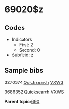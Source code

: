 # 69020$z

## Codes

-   Indicators
    -   First: 2
    -   Second: 0
-   Subfield: z

## Sample bibs

3270374 [Quicksearch](https://search.library.yale.edu/catalog/3270374) [VXWS](http://prodorbis.library.yale.edu:7014/vxws/GetHoldingsService?bibId=3270374)

3686352 [Quicksearch](https://search.library.yale.edu/catalog/3686352) [VXWS](http://prodorbis.library.yale.edu:7014/vxws/GetHoldingsService?bibId=3686352)

**Parent topic:**[690](../../tags/690/690.md)

